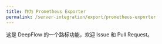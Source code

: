 ```yaml
---
title: 作为 Prometheus Exporter
permalink: /server-integration/export/prometheus-exporter
---
```


这是 DeepFlow 的一个路标功能，欢迎 Issue 和 Pull Request。

